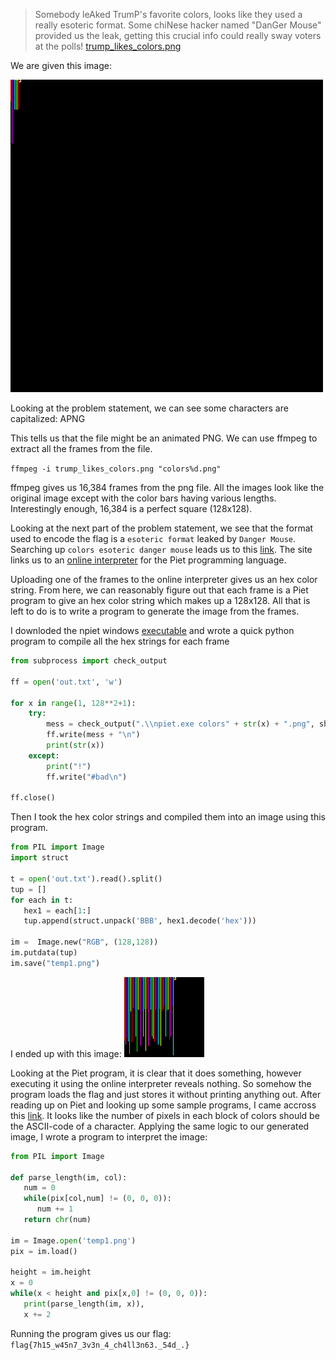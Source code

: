 >Somebody leAked TrumP's favorite colors, looks like they used a really esoteric format. Some chiNese hacker named "DanGer Mouse" provided us the leak, getting this crucial info could really sway voters at the polls! [trump_likes_colors.png](https://s3.amazonaws.com/hackthevote/trump_likes_colors.bcddf8152cf2848c058310655c280a7dbb4f22fcc3687f00a26b6e9a57657dc4.png)

We are given this image:

![trump_likes_colors.png](https://raw.githubusercontent.com/Alaska47/HackTheVote-2016-Writeups/master/forensics/250-Trump-likes-colors/trump_likes_colors.png)

Looking at the problem statement, we can see some characters are capitalized: APNG

This tells us that the file might be an animated PNG. We can use ffmpeg to extract all the frames from the file.

`ffmpeg -i trump_likes_colors.png "colors%d.png"`

ffmpeg gives us 16,384 frames from the png file. All the images look like the original image except with the color bars having various lengths. Interestingly enough, 16,384 is a perfect square (128x128).

Looking at the next part of the problem statement, we see that the format used to encode the flag is a `esoteric format` leaked by `Danger Mouse`. Searching up `colors esoteric danger mouse` leads us to this [link](http://www.dangermouse.net/esoteric/piet.html). The site links us to an [online interpreter](http://www.bertnase.de/npiet/npiet-execute.php) for the Piet programming language.

Uploading one of the frames to the online interpreter gives us an hex color string. From here, we can reasonably figure out that each frame is a Piet program to give an hex color string which makes up a 128x128. All that is left to do is to write a program to generate the image from the frames.

I downloded the npiet windows [executable](http://www.bertnase.de/npiet/npiet-1.3a-win32.zip) and wrote a quick python program to compile all the hex strings for each frame

```python
from subprocess import check_output

ff = open('out.txt', 'w')

for x in range(1, 128**2+1):
    try:
        mess = check_output(".\\npiet.exe colors" + str(x) + ".png", shell=True).decode()
        ff.write(mess + "\n")
        print(str(x))
    except:
        print("!")
        ff.write("#bad\n")

ff.close()
```

Then I took the hex color strings and compiled them into an image using this program.

```python
from PIL import Image
import struct

t = open('out.txt').read().split()
tup = []
for each in t:
   hex1 = each[1:]
   tup.append(struct.unpack('BBB', hex1.decode('hex')))

im =  Image.new("RGB", (128,128))
im.putdata(tup)
im.save("temp1.png")
```
I ended up with this image: ![](https://raw.githubusercontent.com/Alaska47/HackTheVote-2016-Writeups/master/forensics/250-Trump-likes-colors/temp1.png)

Looking at the Piet program, it is clear that it does something, however executing it using the online interpreter reveals nothing. So somehow the program loads the flag and just stores it without printing anything out. After reading up on Piet and looking up some sample programs, I came accross this [link](http://progopedia.com/example/hello-world/323/). It looks like the number of pixels in each block of colors should be the ASCII-code of a character. Applying the same logic to our generated image, I wrote a program to interpret the image:

```python
from PIL import Image

def parse_length(im, col):
   num = 0
   while(pix[col,num] != (0, 0, 0)):
      num += 1
   return chr(num)

im = Image.open('temp1.png')
pix = im.load()

height = im.height
x = 0
while(x < height and pix[x,0] != (0, 0, 0)):
   print(parse_length(im, x)),
   x += 2
```

Running the program gives us our flag: `flag{7h15_w45n7_3v3n_4_ch4ll3n63._54d_.}`
